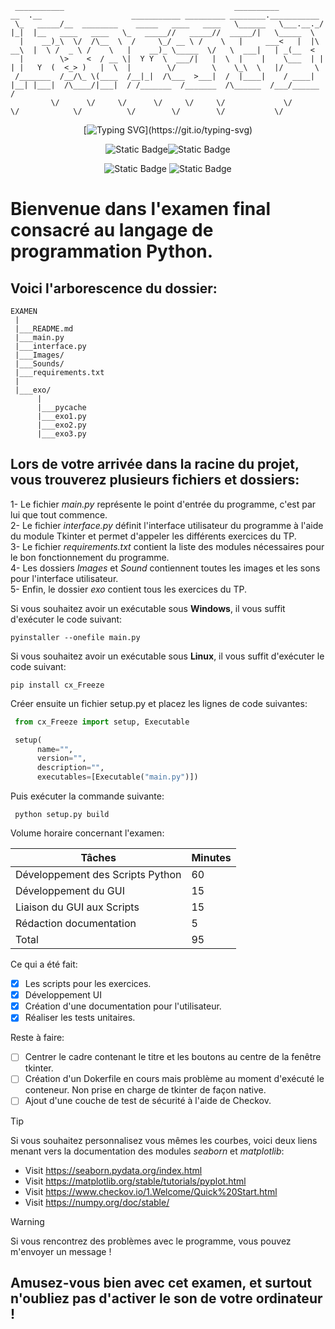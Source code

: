 
     ___________                                      __________          __  .__                    ___________ _________ ________.___________  
     \_   _____/__  ________    _____   ____   ____   \______   \___.__._/  |_|  |__   ____   ____   \_   _____//   _____//  _____/|   \_____  \ 
      |    __)_\  \/  /\__  \  /     \_/ __ \ /    \   |     ___<   |  |\   __\  |  \ /  _ \ /    \   |    __)_ \_____  \/   \  ___|   | _(__  < 
      |        \>    <  / __ \|  Y Y  \  ___/|   |  \  |    |    \___  | |  | |   Y  (  <_> )   |  \  |        \/        \    \_\  \   |/       \
     /_______  /__/\_ \(____  /__|_|  /\___  >___|  /  |____|    / ____| |__| |___|  /\____/|___|  / /_______  /_______  /\______  /___/______  /
             \/      \/     \/      \/     \/     \/             \/                \/            \/          \/        \/        \/           \/ 


<div align="center">

  [![Typing SVG](https://readme-typing-svg.demolab.com?font=Fira+Code&pause=1000&color=BFF700&background=FF287F00&center=true&vCenter=true&random=false&width=435&lines=Final+Exam+!)](https://git.io/typing-svg)

  ![Static Badge](https://img.shields.io/badge/Version-1.0-brightgreen?style=for-the-badge&color=F907FF)![Static Badge](https://img.shields.io/badge/Python-3.11-brightgreen?style=for-the-badge&logo=Python&color=FF8C06)

  ![Static Badge](https://img.shields.io/badge/OS-Windows-blue?style=flat-square&logo=windows11) ![Static Badge](https://img.shields.io/badge/OS-Linux-blue?style=flat-square&logo=linux)
</div>

# Bienvenue dans l'examen final consacré au langage de programmation Python.

## Voici l'arborescence du dossier:
    EXAMEN
     |
     |___README.md
     |___main.py
     |___interface.py
     |___Images/
     |___Sounds/
     |___requirements.txt
     |
     |___exo/
          |
          |___pycache
          |___exo1.py
          |___exo2.py
          |___exo3.py
     

## Lors de votre arrivée dans la racine du projet, vous trouverez plusieurs fichiers et dossiers:
  1- Le fichier *main.py* représente le point d'entrée du programme, c'est par lui que tout commence.<br>
  2- Le fichier *interface.py* définit l'interface utilisateur du programme à l'aide du module Tkinter et permet d'appeler les différents exercices du TP.<br>
  3- Le fichier *requirements.txt* contient la liste des modules nécessaires pour le bon fonctionnement du programme.<br>
  4- Les dossiers *Images* et *Sound* contiennent toutes les images et les sons pour l'interface utilisateur.<br>
  5- Enfin, le dossier *exo* contient tous les exercices du TP.

Si vous souhaitez avoir un exécutable sous **Windows**, il vous suffit d'exécuter le code suivant:
  ```shell
  pyinstaller --onefile main.py
  ```

Si vous souhaitez avoir un exécutable sous **Linux**, il vous suffit d'exécuter le code suivant:
  ```shell
  pip install cx_Freeze
  ```

Créer ensuite un fichier setup.py et placez les lignes de code suivantes:
  ```python
   from cx_Freeze import setup, Executable

   setup(
        name="",
        version="",
        description="",
        executables=[Executable("main.py")])
  ```
Puis exécuter la commande suivante:
  ```shell
   python setup.py build
  ```

Volume horaire concernant l'examen:

| Tâches  | Minutes |
| ------------- | ------------- |
| Développement des Scripts Python  | 60 |
| Développement du GUI  | 15 |
| Liaison du GUI aux Scripts | 15 |
| Rédaction documentation| 5 |
| Total | 95 |

Ce qui a été fait:
- [X] Les scripts pour les exercices.
- [X] Développement UI 
- [X] Création d'une documentation pour l'utilisateur.
- [X] Réaliser les tests unitaires.

Reste à faire:
- [ ] Centrer le cadre contenant le titre et les boutons au centre de la fenêtre tkinter.
- [ ] Création d'un Dokerfile en cours mais problème au moment d'exécuté le conteneur. Non prise en charge de tkinter de façon native.
- [ ] Ajout d'une couche de test de sécurité à l'aide de Checkov.

> [!TIP]
> Si vous souhaitez personnalisez vous mêmes les courbes, voici deux liens menant vers la documentation des modules *seaborn* et *matplotlib*:
>  - Visit https://seaborn.pydata.org/index.html
>  - Visit https://matplotlib.org/stable/tutorials/pyplot.html
>  - Visit https://www.checkov.io/1.Welcome/Quick%20Start.html
>  - Visit https://numpy.org/doc/stable/

> [!WARNING]
> Si vous rencontrez des problèmes avec le programme, vous pouvez m'envoyer un message !

## Amusez-vous bien avec cet examen, et surtout n'oubliez pas d'activer le son de votre ordinateur !